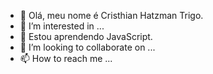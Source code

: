 - 👋 Olá, meu nome é Cristhian Hatzman Trigo.
- 👀 I’m interested in ...
- 🌱 Estou aprendendo JavaScript.
- 💞️ I’m looking to collaborate on ...
- 📫 How to reach me ...

<!---
CristhianHatzman/CristhianHatzman is a ✨ special ✨ repository because its `README.md` (this file) appears on your GitHub profile.
You can click the Preview link to take a look at your changes.
--->
